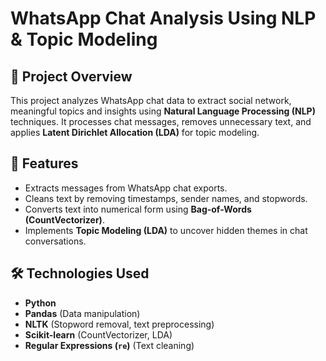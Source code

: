 # WhatsApp Chat Analysis Using NLP & Topic Modeling

## 📌 Project Overview
This project analyzes WhatsApp chat data to extract social network, meaningful topics and insights using **Natural Language Processing (NLP)** techniques. It processes chat messages, removes unnecessary text, and applies **Latent Dirichlet Allocation (LDA)** for topic modeling.

## 🚀 Features
- Extracts messages from WhatsApp chat exports.
- Cleans text by removing timestamps, sender names, and stopwords.
- Converts text into numerical form using **Bag-of-Words (CountVectorizer)**.
- Implements **Topic Modeling (LDA)** to uncover hidden themes in chat conversations.

## 🛠️ Technologies Used
- **Python**
- **Pandas** (Data manipulation)
- **NLTK** (Stopword removal, text preprocessing)
- **Scikit-learn** (CountVectorizer, LDA)
- **Regular Expressions (`re`)** (Text cleaning)
